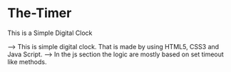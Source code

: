 # The-Timer
This is a Simple Digital Clock

--> This is simple digital clock. That is made by using HTML5, CSS3 and Java Script. 
--> In the js section the logic are mostly based on set timeout like methods.

